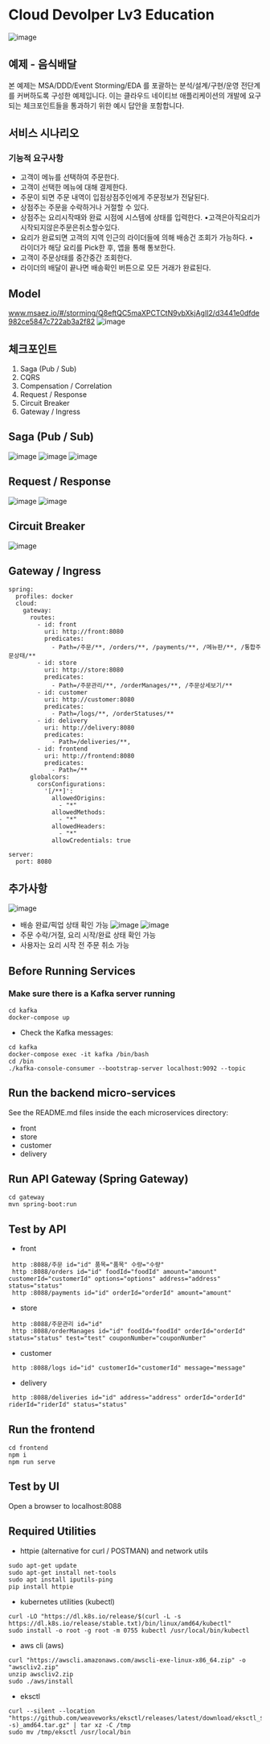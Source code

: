 # Cloud Devolper Lv3 Education
![image](https://user-images.githubusercontent.com/49936027/203254202-97ae6b49-9b0b-4204-b2b2-b15b07335774.png)

## 예제 - 음식배달
본 예제는 MSA/DDD/Event Storming/EDA 를 포괄하는 분석/설계/구현/운영 전단계를 커버하도록 구성한 예제입니다. 이는 클라우드 네이티브 애플리케이션의 개발에 요구되는 체크포인트들을 통과하기 위한 예시 답안을 포함합니다.

## 서비스 시나리오
### 기능적 요구사항
- 고객이 메뉴를 선택하여 주문한다.
- 고객이 선택한 메뉴에 대해 결제한다.
- 주문이 되면 주문 내역이 입점상점주인에게 주문정보가 전달된다.
- 상점주는 주문을 수락하거나 거절할 수 있다.
- 상점주는 요리시작때와 완료 시점에 시스템에 상태를 입력한다. •고객은아직요리가시작되지않은주문은취소할수있다.
- 요리가 완료되면 고객의 지역 인근의 라이더들에 의해 배송건 조회가 가능하다. • 라이더가 해당 요리를 Pick한 후, 앱을 통해 통보한다.
- 고객이 주문상태를 중간중간 조회한다.
- 라이더의 배달이 끝나면 배송확인 버튼으로 모든 거래가 완료된다.

## Model
www.msaez.io/#/storming/Q8eftQC5maXPCTCtN9vbXkjAgIl2/d3441e0dfde982ce5847c722ab3a2f82
![image](https://user-images.githubusercontent.com/51141885/203255488-4d1b32c5-b23d-4fad-ab68-f8532c7bfd7d.png)

## 체크포인트
1. Saga (Pub / Sub)
2. CQRS
3. Compensation / Correlation
4. Request / Response
5. Circuit Breaker
6. Gateway / Ingress

## Saga (Pub / Sub)
![image](https://user-images.githubusercontent.com/51141885/203246459-4a0b0b3f-c7f2-4f3c-9c3f-4f684f974a93.png)
![image](https://user-images.githubusercontent.com/51141885/203246709-db78cce0-e1e0-4403-b104-72fc1bd5af4f.png)
![image](https://user-images.githubusercontent.com/51141885/203246860-8654c8a3-7826-453c-9046-8aaf2754e657.png)

## Request  / Response
![image](https://user-images.githubusercontent.com/51141885/203247652-e01cdc55-ca84-4148-b59f-785268d5970e.png)
![image](https://user-images.githubusercontent.com/51141885/203247842-f172bf71-a467-4ccc-be77-7108d1ccba8f.png)

## Circuit Breaker
![image](https://user-images.githubusercontent.com/51141885/203248162-fb1512a4-2c14-49c4-b17f-459a17ecf9eb.png)

## Gateway / Ingress
```
spring:
  profiles: docker
  cloud:
    gateway:
      routes:
        - id: front
          uri: http://front:8080
          predicates:
            - Path=/주문/**, /orders/**, /payments/**, /메뉴판/**, /통합주문상태/**
        - id: store
          uri: http://store:8080
          predicates:
            - Path=/주문관리/**, /orderManages/**, /주문상세보기/**
        - id: customer
          uri: http://customer:8080
          predicates:
            - Path=/logs/**, /orderStatuses/**
        - id: delivery
          uri: http://delivery:8080
          predicates:
            - Path=/deliveries/**, 
        - id: frontend
          uri: http://frontend:8080
          predicates:
            - Path=/**
      globalcors:
        corsConfigurations:
          '[/**]':
            allowedOrigins:
              - "*"
            allowedMethods:
              - "*"
            allowedHeaders:
              - "*"
            allowCredentials: true

server:
  port: 8080

```

## 추가사항 
![image](https://user-images.githubusercontent.com/51141885/203256031-a31e5fbc-2b92-4ab5-b9ce-4a9faa270671.png)
- 배송 완료/픽업 상태 확인 가능
![image](https://user-images.githubusercontent.com/51141885/203256586-2c1fa4ca-2378-41f7-9eed-2c1e0cbd251b.png)
![image](https://user-images.githubusercontent.com/51141885/203256655-c8269504-6a37-4e37-9677-46b87f2d8353.png)
- 주문 수락/거절, 요리 시작/완료 상태 확인 가능
- 사용자는 요리 시작 전 주문 취소 가능

## Before Running Services
### Make sure there is a Kafka server running
```
cd kafka
docker-compose up
```
- Check the Kafka messages:
```
cd kafka
docker-compose exec -it kafka /bin/bash
cd /bin
./kafka-console-consumer --bootstrap-server localhost:9092 --topic 
```

## Run the backend micro-services
See the README.md files inside the each microservices directory:

- front
- store
- customer
- delivery


## Run API Gateway (Spring Gateway)
```
cd gateway
mvn spring-boot:run
```

## Test by API
- front
```
 http :8088/주문 id="id" 품목="품목" 수량="수량" 
 http :8088/orders id="id" foodId="foodId" amount="amount" customerId="customerId" options="options" address="address" status="status" 
 http :8088/payments id="id" orderId="orderId" amount="amount" 
```
- store
```
 http :8088/주문관리 id="id" 
 http :8088/orderManages id="id" foodId="foodId" orderId="orderId" status="status" test="test" couponNumber="couponNumber" 
```
- customer
```
 http :8088/logs id="id" customerId="customerId" message="message" 
```
- delivery
```
 http :8088/deliveries id="id" address="address" orderId="orderId" riderId="riderId" status="status" 
```


## Run the frontend
```
cd frontend
npm i
npm run serve
```

## Test by UI
Open a browser to localhost:8088

## Required Utilities

- httpie (alternative for curl / POSTMAN) and network utils
```
sudo apt-get update
sudo apt-get install net-tools
sudo apt install iputils-ping
pip install httpie
```

- kubernetes utilities (kubectl)
```
curl -LO "https://dl.k8s.io/release/$(curl -L -s https://dl.k8s.io/release/stable.txt)/bin/linux/amd64/kubectl"
sudo install -o root -g root -m 0755 kubectl /usr/local/bin/kubectl
```

- aws cli (aws)
```
curl "https://awscli.amazonaws.com/awscli-exe-linux-x86_64.zip" -o "awscliv2.zip"
unzip awscliv2.zip
sudo ./aws/install
```

- eksctl 
```
curl --silent --location "https://github.com/weaveworks/eksctl/releases/latest/download/eksctl_$(uname -s)_amd64.tar.gz" | tar xz -C /tmp
sudo mv /tmp/eksctl /usr/local/bin
```
